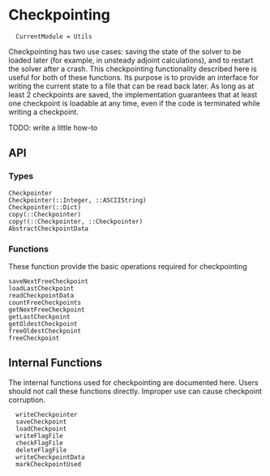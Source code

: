 # Checkpointing

```@meta
  CurrentModule = Utils
```

Checkpointing has two use cases: saving the state of the solver to be loaded
later (for example, in unsteady adjoint calculations), and to restart the
solver after a crash.
This checkpointing functionality described here is useful for both of these
functions.
Its purpose is to provide an interface for writing the current state to a file
that can be read back later.
As long as at least 2 checkpoints are saved, the implementation guarantees
that at least one checkpoint is loadable at any time, even if the code is
terminated while writing a checkpoint.

TODO: write a little how-to


## API

### Types

```@docs
Checkpointer
Checkpointer(::Integer, ::ASCIIString)
Checkpointer(::Dict)
copy(::Checkpointer)
copy!(::Checkpointer, ::Checkpointer)
AbstractCheckpointData
```

### Functions
These function provide the basic operations required for checkpointing
```@docs
saveNextFreeCheckpoint
loadLastCheckpoint
readCheckpointData
countFreeCheckpoints
getNextFreeCheckpoint
getLastCheckpoint
getOldestCheckpoint
freeOldestCheckpoint
freeCheckpoint
```

## Internal Functions
The internal functions used for checkpointing are documented here.
Users should not call these functions directly.  Improper use can cause
checkpoint corruption.

```@docs
  writeCheckpointer
  saveCheckpoint
  loadCheckpoint
  writeFlagFile
  checkFlagFile
  deleteFlagFile
  writeCheckpointData
  markCheckpointUsed
```
